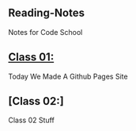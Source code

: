 ## Reading-Notes
Notes for Code School

## [Class 01:](/Reading-Notes/Class01)

Today We Made A Github Pages Site 

## [Class 02:] 

Class 02 Stuff
